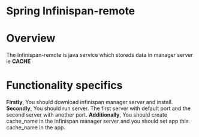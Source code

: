 # Spring Infinispan-remote

# Overview
The Infinispan-remote is java service which storeds data in manager server ie **CACHE**

# Functionality specifics
**Firstly**, You should download infinispan manager server and install.
**Secondly**, You should run server. The first server with default port and the second server with another port. 
**Additionally**, You should create cache_name in the infinispan manager server and you should set app this cache_name in the app.